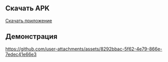 ## Скачать APK
[Скачать приложение](./app/Count_Trainer.apk)

## Демонстрация

https://github.com/user-attachments/assets/8292bbac-5f62-4e79-866e-7edec41e66e3
